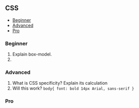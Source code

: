 ## CSS

- [Beginner](#css-beginner)
- [Advanced](#css-advanced)
- [Pro](#css-pro)

### <a name="css-beginner">Beginner</a>

1. Explain box-model.
2.

### <a name="css-advanced">Advanced</a>

1. What is CSS specificity? Explain its calculation
2. Will this work?
   `body{
    font: bold 14px Arial, sans-serif
}`

### <a name="css-pro">Pro</a>
